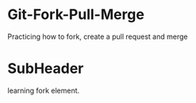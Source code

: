 # Git-Fork-Pull-Merge
Practicing how to fork, create a pull request and merge
# SubHeader
learning fork element.
